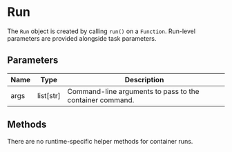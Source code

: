 # Run

The `Run` object is created by calling `run()` on a `Function`. Run-level parameters are provided alongside task parameters.

## Parameters

| Name | Type | Description |
| --- | --- | --- |
| args | list[str] | Command-line arguments to pass to the container command. |

## Methods

There are no runtime-specific helper methods for container runs.
